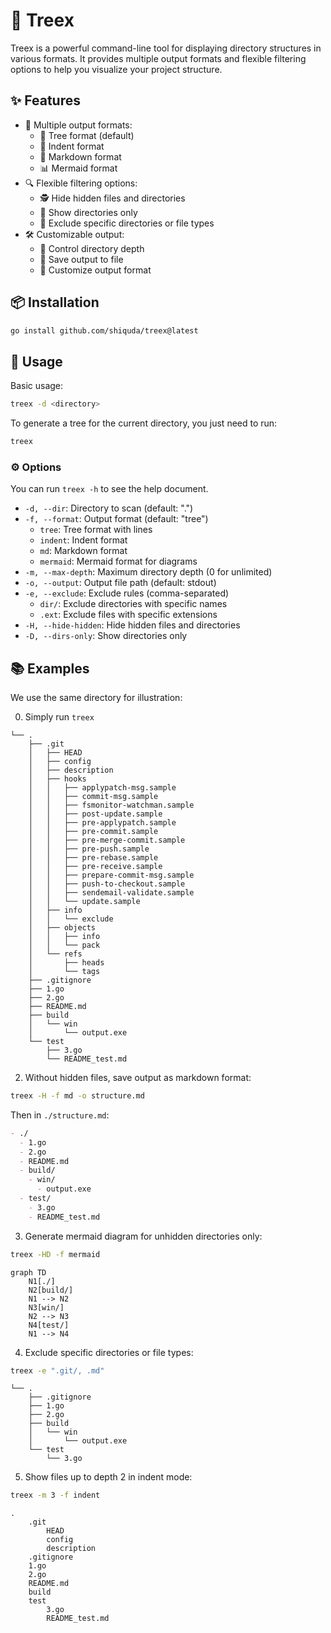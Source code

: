 # 🌳 Treex

Treex is a powerful command-line tool for displaying directory structures in various formats. It provides multiple output formats and flexible filtering options to help you visualize your project structure.

## ✨ Features

- 🎨 Multiple output formats:
  - 🌲 Tree format (default)
  - 📑 Indent format
  - 📝 Markdown format
  - 📊 Mermaid format
- 🔍 Flexible filtering options:
  - 🕵️ Hide hidden files and directories
  - 📁 Show directories only
  - 🚫 Exclude specific directories or file types
- 🛠️ Customizable output:
  - 📏 Control directory depth
  - 💾 Save output to file
  - 🎯 Customize output format

## 📦 Installation

```bash
go install github.com/shiquda/treex@latest
```

## 📖 Usage

Basic usage:

```bash
treex -d <directory>
```

To generate a tree for the current directory, you just need to run:

```bash
treex
```

### ⚙️ Options

You can run `treex -h` to see the help document.

- `-d, --dir`: Directory to scan (default: ".")
- `-f, --format`: Output format (default: "tree")
  - `tree`: Tree format with lines
  - `indent`: Indent format
  - `md`: Markdown format
  - `mermaid`: Mermaid format for diagrams
- `-m, --max-depth`: Maximum directory depth (0 for unlimited)
- `-o, --output`: Output file path (default: stdout)
- `-e, --exclude`: Exclude rules (comma-separated)
  - `dir/`: Exclude directories with specific names
  - `.ext`: Exclude files with specific extensions
- `-H, --hide-hidden`: Hide hidden files and directories
- `-D, --dirs-only`: Show directories only

## 📚 Examples

We use the same directory for illustration:

0. Simply run `treex`

```text
└── .
    ├── .git
    │   ├── HEAD
    │   ├── config
    │   ├── description
    │   ├── hooks
    │   │   ├── applypatch-msg.sample
    │   │   ├── commit-msg.sample
    │   │   ├── fsmonitor-watchman.sample
    │   │   ├── post-update.sample
    │   │   ├── pre-applypatch.sample
    │   │   ├── pre-commit.sample
    │   │   ├── pre-merge-commit.sample
    │   │   ├── pre-push.sample
    │   │   ├── pre-rebase.sample
    │   │   ├── pre-receive.sample
    │   │   ├── prepare-commit-msg.sample
    │   │   ├── push-to-checkout.sample
    │   │   ├── sendemail-validate.sample
    │   │   └── update.sample
    │   ├── info
    │   │   └── exclude
    │   ├── objects
    │   │   ├── info
    │   │   └── pack
    │   └── refs
    │       ├── heads
    │       └── tags
    ├── .gitignore
    ├── 1.go
    ├── 2.go
    ├── README.md
    ├── build
    │   └── win
    │       └── output.exe
    └── test
        ├── 3.go
        └── README_test.md
```

2. Without hidden files, save output as markdown format:

```bash
treex -H -f md -o structure.md
```

Then in `./structure.md`:

```markdown
- ./
  - 1.go
  - 2.go
  - README.md
  - build/
    - win/
      - output.exe
  - test/
    - 3.go
    - README_test.md
```

3. Generate mermaid diagram for unhidden directories only:

```bash
treex -HD -f mermaid
```

```mermaid
graph TD
    N1[./]
    N2[build/]
    N1 --> N2
    N3[win/]
    N2 --> N3
    N4[test/]
    N1 --> N4
```

4. Exclude specific directories or file types:

```bash
treex -e ".git/, .md"
```

```text
└── .
    ├── .gitignore
    ├── 1.go
    ├── 2.go
    ├── build
    │   └── win
    │       └── output.exe
    └── test
        └── 3.go
```

5. Show files up to depth 2 in indent mode:

```bash
treex -m 3 -f indent
```

```text
.
    .git
        HEAD
        config
        description
    .gitignore
    1.go
    2.go
    README.md
    build
    test
        3.go
        README_test.md
```

